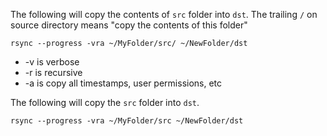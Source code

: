 The following will copy the contents of `src` folder into `dst`. The trailing `/` on source directory means "copy the contents of this folder" 
```
rsync --progress -vra ~/MyFolder/src/ ~/NewFolder/dst
```

- -v is verbose
- -r is recursive
- -a is copy all timestamps, user permissions, etc


The following will copy the `src` folder into `dst`. 
```
rsync --progress -vra ~/MyFolder/src ~/NewFolder/dst
```

